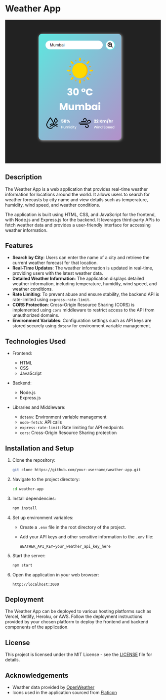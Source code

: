 
# Weather App

![Weather App Screenshot](weather-app-screenshot.png)

## Description

The Weather App is a web application that provides real-time weather information for locations around the world. It allows users to search for weather forecasts by city name and view details such as temperature, humidity, wind speed, and weather conditions.

The application is built using HTML, CSS, and JavaScript for the frontend, with Node.js and Express.js for the backend. It leverages third-party APIs to fetch weather data and provides a user-friendly interface for accessing weather information.

## Features

- **Search by City**: Users can enter the name of a city and retrieve the current weather forecast for that location.
- **Real-Time Updates**: The weather information is updated in real-time, providing users with the latest weather data.
- **Detailed Weather Information**: The application displays detailed weather information, including temperature, humidity, wind speed, and weather conditions.
- **Rate Limiting**: To prevent abuse and ensure stability, the backend API is rate-limited using `express-rate-limit`.
- **CORS Protection**: Cross-Origin Resource Sharing (CORS) is implemented using `cors` middleware to restrict access to the API from unauthorized domains.
- **Environment Variables**: Configuration settings such as API keys are stored securely using `dotenv` for environment variable management.

## Technologies Used

- Frontend:
  - HTML
  - CSS
  - JavaScript

- Backend:
  - Node.js
  - Express.js

- Libraries and Middleware:
  - `dotenv`: Environment variable management
  - `node-fetch`: API calls
  - `express-rate-limit`: Rate limiting for API endpoints
  - `cors`: Cross-Origin Resource Sharing protection

## Installation and Setup

1. Clone the repository:

   ```bash
   git clone https://github.com/your-username/weather-app.git
   ```

2. Navigate to the project directory:

   ```bash
   cd weather-app
   ```

3. Install dependencies:

   ```bash
   npm install
   ```

4. Set up environment variables:
   - Create a `.env` file in the root directory of the project.
   - Add your API keys and other sensitive information to the `.env` file:

     ```plaintext
     WEATHER_API_KEY=your_weather_api_key_here
     ```

5. Start the server:

   ```bash
   npm start
   ```

6. Open the application in your web browser:

   ```
   http://localhost:3000
   ```

## Deployment

The Weather App can be deployed to various hosting platforms such as Vercel, Netlify, Heroku, or AWS. Follow the deployment instructions provided by your chosen platform to deploy the frontend and backend components of the application.

## License

This project is licensed under the MIT License - see the [LICENSE](LICENSE) file for details.

## Acknowledgements

- Weather data provided by [OpenWeather](https://openweathermap.org/)
- Icons used in the application sourced from [Flaticon](https://www.flaticon.com/)
```


